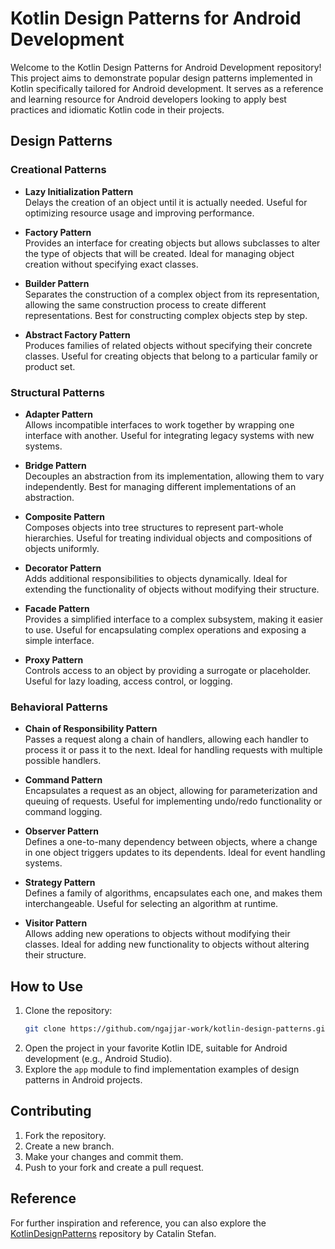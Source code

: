 # Kotlin Design Patterns for Android Development

Welcome to the Kotlin Design Patterns for Android Development repository! This project aims to demonstrate popular design patterns implemented in Kotlin specifically tailored for Android development. It serves as a reference and learning resource for Android developers looking to apply best practices and idiomatic Kotlin code in their projects.

## Design Patterns

### Creational Patterns

- **Lazy Initialization Pattern**  
  Delays the creation of an object until it is actually needed. Useful for optimizing resource usage and improving
  performance.

- **Factory Pattern**  
  Provides an interface for creating objects but allows subclasses to alter the type of objects that will be created.
  Ideal for managing object creation without specifying exact classes.

- **Builder Pattern**  
  Separates the construction of a complex object from its representation, allowing the same construction process to
  create different representations. Best for constructing complex objects step by step.

- **Abstract Factory Pattern**  
  Produces families of related objects without specifying their concrete classes. Useful for creating objects that
  belong to a particular family or product set.

### Structural Patterns

- **Adapter Pattern**  
  Allows incompatible interfaces to work together by wrapping one interface with another. Useful for integrating legacy
  systems with new systems.

- **Bridge Pattern**  
  Decouples an abstraction from its implementation, allowing them to vary independently. Best for managing different
  implementations of an abstraction.

- **Composite Pattern**  
  Composes objects into tree structures to represent part-whole hierarchies. Useful for treating individual objects and
  compositions of objects uniformly.

- **Decorator Pattern**  
  Adds additional responsibilities to objects dynamically. Ideal for extending the functionality of objects without
  modifying their structure.

- **Facade Pattern**  
  Provides a simplified interface to a complex subsystem, making it easier to use. Useful for encapsulating complex
  operations and exposing a simple interface.

- **Proxy Pattern**  
  Controls access to an object by providing a surrogate or placeholder. Useful for lazy loading, access control, or
  logging.

### Behavioral Patterns

- **Chain of Responsibility Pattern**  
  Passes a request along a chain of handlers, allowing each handler to process it or pass it to the next. Ideal for
  handling requests with multiple possible handlers.

- **Command Pattern**  
  Encapsulates a request as an object, allowing for parameterization and queuing of requests. Useful for implementing
  undo/redo functionality or command logging.

- **Observer Pattern**  
  Defines a one-to-many dependency between objects, where a change in one object triggers updates to its dependents.
  Ideal for event handling systems.

- **Strategy Pattern**  
  Defines a family of algorithms, encapsulates each one, and makes them interchangeable. Useful for selecting an
  algorithm at runtime.

- **Visitor Pattern**  
  Allows adding new operations to objects without modifying their classes. Ideal for adding new functionality to objects
  without altering their structure.
## How to Use

1. Clone the repository:
    ```bash
    git clone https://github.com/ngajjar-work/kotlin-design-patterns.git
    ```
2. Open the project in your favorite Kotlin IDE, suitable for Android development (e.g., Android Studio).
3. Explore the `app` module to find implementation examples of design patterns in Android projects.

## Contributing

1. Fork the repository.
2. Create a new branch.
3. Make your changes and commit them.
4. Push to your fork and create a pull request.

## Reference

For further inspiration and reference, you can also explore the [KotlinDesignPatterns](https://github.com/CatalinStefan/KotlinDesignPatterns) repository by Catalin Stefan.
